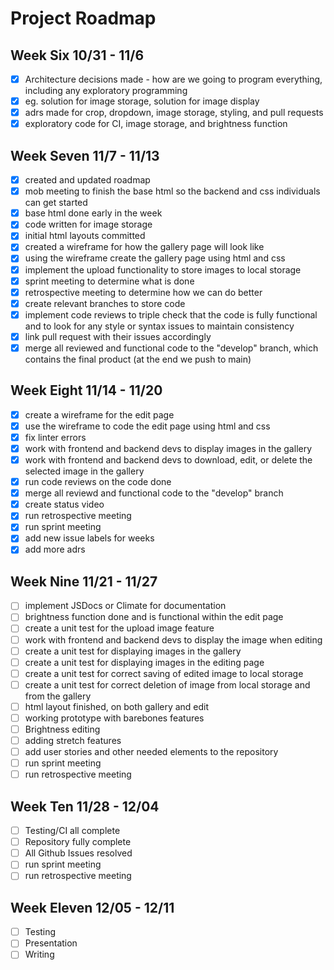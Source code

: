 # Project Roadmap

## Week Six 10/31 - 11/6

- [x] Architecture decisions made - how are we going to program everything, including any exploratory programming
- [x] eg. solution for image storage, solution for image display
- [x] adrs made for crop, dropdown, image storage, styling, and pull requests
- [x] exploratory code for CI, image storage, and brightness function 

## Week Seven 11/7 - 11/13

- [x] created and updated roadmap 
- [x] mob meeting to finish the base html so the backend and css individuals can get started
- [x] base html done early in the week
- [x] code written for image storage 
- [x] initial html layouts committed
- [x] created a wireframe for how the gallery page will look like
- [x] using the wireframe create the gallery page using html and css
- [x] implement the upload functionality to store images to local storage
- [x] sprint meeting to determine what is done
- [x] retrospective meeting to determine how we can do better
- [x] create relevant branches to store code
- [x] implement code reviews to triple check that the code is fully functional and to look for any style or syntax issues to maintain consistency
- [x] link pull request with their issues accordingly
- [x] merge all reviewed and functional code to the "develop" branch, which contains the final product (at the end we push to main)

## Week Eight 11/14 - 11/20

- [x] create a wireframe for the edit page
- [x] use the wireframe to code the edit page using html and css
- [x] fix linter errors
- [x] work with frontend and backend devs to display images in the gallery
- [x] work with frontend and backend devs to download, edit, or delete the selected image in the gallery
- [x] run code reviews on the code done
- [x] merge all reviewd and functional code to the "develop" branch
- [x] create status video
- [x] run retrospective meeting
- [x] run sprint meeting
- [x] add new issue labels for weeks
- [x] add more adrs

## Week Nine 11/21 - 11/27

- [ ] implement JSDocs or Climate for documentation
- [ ] brightness function done and is functional within the edit page
- [ ] create a unit test for the upload image feature
- [ ] work with frontend and backend devs to display the image when editing
- [ ] create a unit test for displaying images in the gallery
- [ ] create a unit test for displaying images in the editing page
- [ ] create a unit test for correct saving of edited image to local storage
- [ ] create a unit test for correct deletion of image from local storage and from the gallery
- [ ] html layout finished, on both gallery and edit
- [ ] working prototype with barebones features
- [ ] Brightness editing
- [ ] adding stretch features
- [ ] add user stories and other needed elements to the repository
- [ ] run sprint meeting
- [ ] run retrospective meeting

## Week Ten 11/28 - 12/04

- [ ] Testing/CI all complete
- [ ] Repository fully complete
- [ ] All Github Issues resolved
- [ ] run sprint meeting
- [ ] run retrospective meeting

## Week Eleven 12/05 - 12/11

- [ ] Testing
- [ ] Presentation
- [ ] Writing
